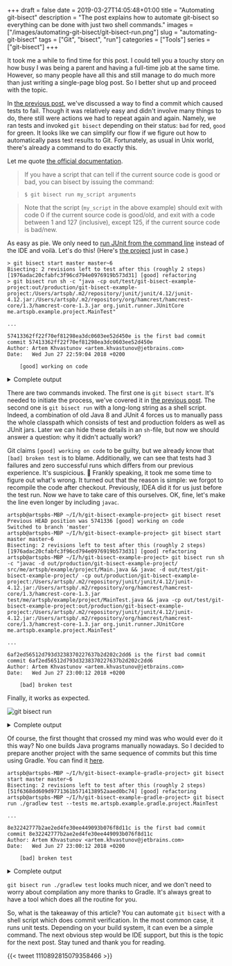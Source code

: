 +++ 
draft = false
date = 2019-03-27T14:05:48+01:00
title = "Automating git-bisect"
description = "The post explains how to automate git-bisect so everything can be done with just two shell commands."
images = ["/images/automating-git-bisect/git-bisect-run.png"]
slug = "automating-git-bisect" 
tags = ["Git", "bisect", "run"]
categories = ["Tools"]
series = ["git-bisect"]
+++

It took me a while to find time for this post. I could tell you a touchy story on how busy I was being a parent and having a full-time job at the same time. However, so many people have all this and still manage to do much more than just writing a single-page blog post. So I better shut up and proceed with the topic.

In [the previous post](/posts/git-bisect-to-the-rescue/), we've discussed a way to find a commit which caused tests to fail. Though it was relatively easy and didn't involve many things to do, there still were actions we had to repeat again and again. Namely, we ran tests and invoked `git bisect` depending on their status: `bad` for red, `good` for green. It looks like we can simplify our flow if we figure out how to automatically pass test results to Git. Fortunately, as usual in Unix world, there's already a command to do exactly this.

Let me quote [the official documentation](https://git-scm.com/docs/git-bisect#_bisect_run).

>If you have a script that can tell if the current source code is good or bad, you can bisect by issuing the command:

>`$ git bisect run my_script arguments`

>Note that the script (`my_script` in the above example) should exit with code 0 if the current source code is good/old, and exit with a code between 1 and 127 (inclusive), except 125, if the current source code is bad/new.

As easy as pie. We only need to [run JUnit from the command line](https://stackoverflow.com/questions/2235276/how-to-run-junit-test-cases-from-the-command-line) instead of the IDE and voilà. Let's do this! (Here's [the project](https://github.com/artspb/git-bisect-example-project) just in case.)

```
> git bisect start master master~6
Bisecting: 2 revisions left to test after this (roughly 2 steps)
[1976adac20cfabfc3f96cd794e0976919b573d31] [good] refactoring
> git bisect run sh -c "java -cp out/test/git-bisect-example-project:out/production/git-bisect-example-project:/Users/artspb/.m2/repository/junit/junit/4.12/junit-4.12.jar:/Users/artspb/.m2/repository/org/hamcrest/hamcrest-core/1.3/hamcrest-core-1.3.jar org.junit.runner.JUnitCore me.artspb.example.project.MainTest"

...

57413362ff22f70ef81298ea3dc0603ee52d450e is the first bad commit
commit 57413362ff22f70ef81298ea3dc0603ee52d450e
Author: Artem Khvastunov <artem.khvastunov@jetbrains.com>
Date:   Wed Jun 27 22:59:04 2018 +0200

    [good] working on code
```

<details><summary>Complete output</summary>

```
artspb@artspbs-MBP ~/I/h/git-bisect-example-project> git bisect start master master~6
Bisecting: 2 revisions left to test after this (roughly 2 steps)
[1976adac20cfabfc3f96cd794e0976919b573d31] [good] refactoring
artspb@artspbs-MBP ~/I/h/git-bisect-example-project> git bisect run sh -c "java -cp out/test/git-bisect-example-project:out/production/git-bisect-example-project:/Users/artspb/.m2/repository/junit/junit/4.12/junit-4.12.jar:/Users/artspb/.m2/repository/org/hamcrest/hamcrest-core/1.3/hamcrest-core-1.3.jar org.junit.runner.JUnitCore me.artspb.example.project.MainTest"
running sh -c java -cp out/test/git-bisect-example-project:out/production/git-bisect-example-project:/Users/artspb/.m2/repository/junit/junit/4.12/junit-4.12.jar:/Users/artspb/.m2/repository/org/hamcrest/hamcrest-core/1.3/hamcrest-core-1.3.jar org.junit.runner.JUnitCore me.artspb.example.project.MainTest
JUnit version 4.12
.E
Time: 0,004
There was 1 failure:
1) main(me.artspb.example.project.MainTest)
java.lang.AssertionError
        at org.junit.Assert.fail(Assert.java:86)
        at org.junit.Assert.fail(Assert.java:95)
        at me.artspb.example.project.MainTest.main(MainTest.java:11)
        at java.base/jdk.internal.reflect.NativeMethodAccessorImpl.invoke0(Native Method)
        at java.base/jdk.internal.reflect.NativeMethodAccessorImpl.invoke(NativeMethodAccessorImpl.java:62)
        at java.base/jdk.internal.reflect.DelegatingMethodAccessorImpl.invoke(DelegatingMethodAccessorImpl.java:43)
        at java.base/java.lang.reflect.Method.invoke(Method.java:564)
        at org.junit.runners.model.FrameworkMethod$1.runReflectiveCall(FrameworkMethod.java:50)
        at org.junit.internal.runners.model.ReflectiveCallable.run(ReflectiveCallable.java:12)
        at org.junit.runners.model.FrameworkMethod.invokeExplosively(FrameworkMethod.java:47)
        at org.junit.internal.runners.statements.InvokeMethod.evaluate(InvokeMethod.java:17)
        at org.junit.runners.ParentRunner.runLeaf(ParentRunner.java:325)
        at org.junit.runners.BlockJUnit4ClassRunner.runChild(BlockJUnit4ClassRunner.java:78)
        at org.junit.runners.BlockJUnit4ClassRunner.runChild(BlockJUnit4ClassRunner.java:57)
        at org.junit.runners.ParentRunner$3.run(ParentRunner.java:290)
        at org.junit.runners.ParentRunner$1.schedule(ParentRunner.java:71)
        at org.junit.runners.ParentRunner.runChildren(ParentRunner.java:288)
        at org.junit.runners.ParentRunner.access$000(ParentRunner.java:58)
        at org.junit.runners.ParentRunner$2.evaluate(ParentRunner.java:268)
        at org.junit.runners.ParentRunner.run(ParentRunner.java:363)
        at org.junit.runners.Suite.runChild(Suite.java:128)
        at org.junit.runners.Suite.runChild(Suite.java:27)
        at org.junit.runners.ParentRunner$3.run(ParentRunner.java:290)
        at org.junit.runners.ParentRunner$1.schedule(ParentRunner.java:71)
        at org.junit.runners.ParentRunner.runChildren(ParentRunner.java:288)
        at org.junit.runners.ParentRunner.access$000(ParentRunner.java:58)
        at org.junit.runners.ParentRunner$2.evaluate(ParentRunner.java:268)
        at org.junit.runners.ParentRunner.run(ParentRunner.java:363)
        at org.junit.runner.JUnitCore.run(JUnitCore.java:137)
        at org.junit.runner.JUnitCore.run(JUnitCore.java:115)
        at org.junit.runner.JUnitCore.runMain(JUnitCore.java:77)
        at org.junit.runner.JUnitCore.main(JUnitCore.java:36)

FAILURES!!!
Tests run: 1,  Failures: 1

Bisecting: 0 revisions left to test after this (roughly 1 step)
[e19de721b9b1fb0de33233b1c480d47d6f5d915f] [good] formatting
running sh -c java -cp out/test/git-bisect-example-project:out/production/git-bisect-example-project:/Users/artspb/.m2/repository/junit/junit/4.12/junit-4.12.jar:/Users/artspb/.m2/repository/org/hamcrest/hamcrest-core/1.3/hamcrest-core-1.3.jar org.junit.runner.JUnitCore me.artspb.example.project.MainTest
JUnit version 4.12
.E
Time: 0,005
There was 1 failure:
1) main(me.artspb.example.project.MainTest)
java.lang.AssertionError
        at org.junit.Assert.fail(Assert.java:86)
        at org.junit.Assert.fail(Assert.java:95)
        at me.artspb.example.project.MainTest.main(MainTest.java:11)
        at java.base/jdk.internal.reflect.NativeMethodAccessorImpl.invoke0(Native Method)
        at java.base/jdk.internal.reflect.NativeMethodAccessorImpl.invoke(NativeMethodAccessorImpl.java:62)
        at java.base/jdk.internal.reflect.DelegatingMethodAccessorImpl.invoke(DelegatingMethodAccessorImpl.java:43)
        at java.base/java.lang.reflect.Method.invoke(Method.java:564)
        at org.junit.runners.model.FrameworkMethod$1.runReflectiveCall(FrameworkMethod.java:50)
        at org.junit.internal.runners.model.ReflectiveCallable.run(ReflectiveCallable.java:12)
        at org.junit.runners.model.FrameworkMethod.invokeExplosively(FrameworkMethod.java:47)
        at org.junit.internal.runners.statements.InvokeMethod.evaluate(InvokeMethod.java:17)
        at org.junit.runners.ParentRunner.runLeaf(ParentRunner.java:325)
        at org.junit.runners.BlockJUnit4ClassRunner.runChild(BlockJUnit4ClassRunner.java:78)
        at org.junit.runners.BlockJUnit4ClassRunner.runChild(BlockJUnit4ClassRunner.java:57)
        at org.junit.runners.ParentRunner$3.run(ParentRunner.java:290)
        at org.junit.runners.ParentRunner$1.schedule(ParentRunner.java:71)
        at org.junit.runners.ParentRunner.runChildren(ParentRunner.java:288)
        at org.junit.runners.ParentRunner.access$000(ParentRunner.java:58)
        at org.junit.runners.ParentRunner$2.evaluate(ParentRunner.java:268)
        at org.junit.runners.ParentRunner.run(ParentRunner.java:363)
        at org.junit.runners.Suite.runChild(Suite.java:128)
        at org.junit.runners.Suite.runChild(Suite.java:27)
        at org.junit.runners.ParentRunner$3.run(ParentRunner.java:290)
        at org.junit.runners.ParentRunner$1.schedule(ParentRunner.java:71)
        at org.junit.runners.ParentRunner.runChildren(ParentRunner.java:288)
        at org.junit.runners.ParentRunner.access$000(ParentRunner.java:58)
        at org.junit.runners.ParentRunner$2.evaluate(ParentRunner.java:268)
        at org.junit.runners.ParentRunner.run(ParentRunner.java:363)
        at org.junit.runner.JUnitCore.run(JUnitCore.java:137)
        at org.junit.runner.JUnitCore.run(JUnitCore.java:115)
        at org.junit.runner.JUnitCore.runMain(JUnitCore.java:77)
        at org.junit.runner.JUnitCore.main(JUnitCore.java:36)

FAILURES!!!
Tests run: 1,  Failures: 1

Bisecting: 0 revisions left to test after this (roughly 0 steps)
[57413362ff22f70ef81298ea3dc0603ee52d450e] [good] working on code
running sh -c java -cp out/test/git-bisect-example-project:out/production/git-bisect-example-project:/Users/artspb/.m2/repository/junit/junit/4.12/junit-4.12.jar:/Users/artspb/.m2/repository/org/hamcrest/hamcrest-core/1.3/hamcrest-core-1.3.jar org.junit.runner.JUnitCore me.artspb.example.project.MainTest
JUnit version 4.12
.E
Time: 0,004
There was 1 failure:
1) main(me.artspb.example.project.MainTest)
java.lang.AssertionError
        at org.junit.Assert.fail(Assert.java:86)
        at org.junit.Assert.fail(Assert.java:95)
        at me.artspb.example.project.MainTest.main(MainTest.java:11)
        at java.base/jdk.internal.reflect.NativeMethodAccessorImpl.invoke0(Native Method)
        at java.base/jdk.internal.reflect.NativeMethodAccessorImpl.invoke(NativeMethodAccessorImpl.java:62)
        at java.base/jdk.internal.reflect.DelegatingMethodAccessorImpl.invoke(DelegatingMethodAccessorImpl.java:43)
        at java.base/java.lang.reflect.Method.invoke(Method.java:564)
        at org.junit.runners.model.FrameworkMethod$1.runReflectiveCall(FrameworkMethod.java:50)
        at org.junit.internal.runners.model.ReflectiveCallable.run(ReflectiveCallable.java:12)
        at org.junit.runners.model.FrameworkMethod.invokeExplosively(FrameworkMethod.java:47)
        at org.junit.internal.runners.statements.InvokeMethod.evaluate(InvokeMethod.java:17)
        at org.junit.runners.ParentRunner.runLeaf(ParentRunner.java:325)
        at org.junit.runners.BlockJUnit4ClassRunner.runChild(BlockJUnit4ClassRunner.java:78)
        at org.junit.runners.BlockJUnit4ClassRunner.runChild(BlockJUnit4ClassRunner.java:57)
        at org.junit.runners.ParentRunner$3.run(ParentRunner.java:290)
        at org.junit.runners.ParentRunner$1.schedule(ParentRunner.java:71)
        at org.junit.runners.ParentRunner.runChildren(ParentRunner.java:288)
        at org.junit.runners.ParentRunner.access$000(ParentRunner.java:58)
        at org.junit.runners.ParentRunner$2.evaluate(ParentRunner.java:268)
        at org.junit.runners.ParentRunner.run(ParentRunner.java:363)
        at org.junit.runners.Suite.runChild(Suite.java:128)
        at org.junit.runners.Suite.runChild(Suite.java:27)
        at org.junit.runners.ParentRunner$3.run(ParentRunner.java:290)
        at org.junit.runners.ParentRunner$1.schedule(ParentRunner.java:71)
        at org.junit.runners.ParentRunner.runChildren(ParentRunner.java:288)
        at org.junit.runners.ParentRunner.access$000(ParentRunner.java:58)
        at org.junit.runners.ParentRunner$2.evaluate(ParentRunner.java:268)
        at org.junit.runners.ParentRunner.run(ParentRunner.java:363)
        at org.junit.runner.JUnitCore.run(JUnitCore.java:137)
        at org.junit.runner.JUnitCore.run(JUnitCore.java:115)
        at org.junit.runner.JUnitCore.runMain(JUnitCore.java:77)
        at org.junit.runner.JUnitCore.main(JUnitCore.java:36)

FAILURES!!!
Tests run: 1,  Failures: 1

57413362ff22f70ef81298ea3dc0603ee52d450e is the first bad commit
commit 57413362ff22f70ef81298ea3dc0603ee52d450e
Author: Artem Khvastunov <artem.khvastunov@jetbrains.com>
Date:   Wed Jun 27 22:59:04 2018 +0200

    [good] working on code

:040000 040000 f391b6fb5636f010c84a4d37baa8e4986e3216bc 500a60aec97a57a2f8d4c81e7b1124721aa15bac M      src
bisect run success
```
</details>

There are two commands invoked. The first one is `git bisect start`. It's needed to initiate the process, we've covered it in [the previous post](/posts/git-bisect-to-the-rescue/). The second one is `git bisect run` with a long-long string as a shell script. Indeed, a combination of old Java 8 and JUnit 4 forces us to manually pass the whole classpath which consists of test and production folders as well as JUnit jars. Later we can hide these details in an `sh`-file, but now we should answer a question: why it didn't actually work?

Git claims `[good] working on code` to be guilty, but we already know that `[bad] broken test` is to blame. Additionally, we can see that tests had 3 failures and zero successful runs which differs from our previous experience. It's suspicious. 🤔 Frankly speaking, it took me some time to figure out what's wrong. It turned out that the reason is simple: we forgot to recompile the code after checkout. Previously, IDEA did it for us just before the test run. Now we have to take care of this ourselves. OK, fine, let's make the line even longer by including `javac`.

```
artspb@artspbs-MBP ~/I/h/git-bisect-example-project> git bisect reset
Previous HEAD position was 5741336 [good] working on code
Switched to branch 'master'
artspb@artspbs-MBP ~/I/h/git-bisect-example-project> git bisect start master master~6
Bisecting: 2 revisions left to test after this (roughly 2 steps)
[1976adac20cfabfc3f96cd794e0976919b573d31] [good] refactoring
artspb@artspbs-MBP ~/I/h/git-bisect-example-project> git bisect run sh -c "javac -d out/production/git-bisect-example-project/ src/me/artspb/example/project/Main.java && javac -d out/test/git-bisect-example-project/ -cp out/production/git-bisect-example-project:/Users/artspb/.m2/repository/junit/junit/4.12/junit-4.12.jar:/Users/artspb/.m2/repository/org/hamcrest/hamcrest-core/1.3/hamcrest-core-1.3.jar test/me/artspb/example/project/MainTest.java && java -cp out/test/git-bisect-example-project:out/production/git-bisect-example-project:/Users/artspb/.m2/repository/junit/junit/4.12/junit-4.12.jar:/Users/artspb/.m2/repository/org/hamcrest/hamcrest-core/1.3/hamcrest-core-1.3.jar org.junit.runner.JUnitCore me.artspb.example.project.MainTest"

...

6af2ed56512d793d3238370227637b2d202c2dd6 is the first bad commit
commit 6af2ed56512d793d3238370227637b2d202c2dd6
Author: Artem Khvastunov <artem.khvastunov@jetbrains.com>
Date:   Wed Jun 27 23:00:12 2018 +0200

    [bad] broken test
```

Finally, it works as expected.

![git bisect run](/images/automating-git-bisect/git-bisect-run.png)

<details><summary>Complete output</summary>

```
artspb@artspbs-MBP ~/I/h/git-bisect-example-project> git bisect reset
Previous HEAD position was 5741336 [good] working on code
Switched to branch 'master'
artspb@artspbs-MBP ~/I/h/git-bisect-example-project> git bisect start master master~6
Bisecting: 2 revisions left to test after this (roughly 2 steps)
[1976adac20cfabfc3f96cd794e0976919b573d31] [good] refactoring
artspb@artspbs-MBP ~/I/h/git-bisect-example-project> git bisect run sh -c "javac -d out/production/git-bisect-example-project/ src/me/artspb/example/project/Main.java && javac -d out/test/git-bisect-example-project/ -cp out/production/git-bisect-example-project:/Users/artspb/.m2/repository/junit/junit/4.12/junit-4.12.jar:/Users/artspb/.m2/repository/org/hamcrest/hamcrest-core/1.3/hamcrest-core-1.3.jar test/me/artspb/example/project/MainTest.java && java -cp out/test/git-bisect-example-project:out/production/git-bisect-example-project:/Users/artspb/.m2/repository/junit/junit/4.12/junit-4.12.jar:/Users/artspb/.m2/repository/org/hamcrest/hamcrest-core/1.3/hamcrest-core-1.3.jar org.junit.runner.JUnitCore me.artspb.example.project.MainTest"
running sh -c javac -d out/production/git-bisect-example-project/ src/me/artspb/example/project/Main.java && javac -d out/test/git-bisect-example-project/ -cp out/production/git-bisect-example-project:/Users/artspb/.m2/repository/junit/junit/4.12/junit-4.12.jar:/Users/artspb/.m2/repository/org/hamcrest/hamcrest-core/1.3/hamcrest-core-1.3.jar test/me/artspb/example/project/MainTest.java && java -cp out/test/git-bisect-example-project:out/production/git-bisect-example-project:/Users/artspb/.m2/repository/junit/junit/4.12/junit-4.12.jar:/Users/artspb/.m2/repository/org/hamcrest/hamcrest-core/1.3/hamcrest-core-1.3.jar org.junit.runner.JUnitCore me.artspb.example.project.MainTest
JUnit version 4.12
.
Time: 0,004

OK (1 test)

Bisecting: 0 revisions left to test after this (roughly 1 step)
[ddd097e9a2968c5704d90b802eabfda02706607d] [bad] format string
running sh -c javac -d out/production/git-bisect-example-project/ src/me/artspb/example/project/Main.java && javac -d out/test/git-bisect-example-project/ -cp out/production/git-bisect-example-project:/Users/artspb/.m2/repository/junit/junit/4.12/junit-4.12.jar:/Users/artspb/.m2/repository/org/hamcrest/hamcrest-core/1.3/hamcrest-core-1.3.jar test/me/artspb/example/project/MainTest.java && java -cp out/test/git-bisect-example-project:out/production/git-bisect-example-project:/Users/artspb/.m2/repository/junit/junit/4.12/junit-4.12.jar:/Users/artspb/.m2/repository/org/hamcrest/hamcrest-core/1.3/hamcrest-core-1.3.jar org.junit.runner.JUnitCore me.artspb.example.project.MainTest
JUnit version 4.12
.E
Time: 0,005
There was 1 failure:
1) main(me.artspb.example.project.MainTest)
java.lang.AssertionError
        at org.junit.Assert.fail(Assert.java:86)
        at org.junit.Assert.fail(Assert.java:95)
        at me.artspb.example.project.MainTest.main(MainTest.java:11)
        at java.base/jdk.internal.reflect.NativeMethodAccessorImpl.invoke0(Native Method)
        at java.base/jdk.internal.reflect.NativeMethodAccessorImpl.invoke(NativeMethodAccessorImpl.java:62)
        at java.base/jdk.internal.reflect.DelegatingMethodAccessorImpl.invoke(DelegatingMethodAccessorImpl.java:43)
        at java.base/java.lang.reflect.Method.invoke(Method.java:564)
        at org.junit.runners.model.FrameworkMethod$1.runReflectiveCall(FrameworkMethod.java:50)
        at org.junit.internal.runners.model.ReflectiveCallable.run(ReflectiveCallable.java:12)
        at org.junit.runners.model.FrameworkMethod.invokeExplosively(FrameworkMethod.java:47)
        at org.junit.internal.runners.statements.InvokeMethod.evaluate(InvokeMethod.java:17)
        at org.junit.runners.ParentRunner.runLeaf(ParentRunner.java:325)
        at org.junit.runners.BlockJUnit4ClassRunner.runChild(BlockJUnit4ClassRunner.java:78)
        at org.junit.runners.BlockJUnit4ClassRunner.runChild(BlockJUnit4ClassRunner.java:57)
        at org.junit.runners.ParentRunner$3.run(ParentRunner.java:290)
        at org.junit.runners.ParentRunner$1.schedule(ParentRunner.java:71)
        at org.junit.runners.ParentRunner.runChildren(ParentRunner.java:288)
        at org.junit.runners.ParentRunner.access$000(ParentRunner.java:58)
        at org.junit.runners.ParentRunner$2.evaluate(ParentRunner.java:268)
        at org.junit.runners.ParentRunner.run(ParentRunner.java:363)
        at org.junit.runners.Suite.runChild(Suite.java:128)
        at org.junit.runners.Suite.runChild(Suite.java:27)
        at org.junit.runners.ParentRunner$3.run(ParentRunner.java:290)
        at org.junit.runners.ParentRunner$1.schedule(ParentRunner.java:71)
        at org.junit.runners.ParentRunner.runChildren(ParentRunner.java:288)
        at org.junit.runners.ParentRunner.access$000(ParentRunner.java:58)
        at org.junit.runners.ParentRunner$2.evaluate(ParentRunner.java:268)
        at org.junit.runners.ParentRunner.run(ParentRunner.java:363)
        at org.junit.runner.JUnitCore.run(JUnitCore.java:137)
        at org.junit.runner.JUnitCore.run(JUnitCore.java:115)
        at org.junit.runner.JUnitCore.runMain(JUnitCore.java:77)
        at org.junit.runner.JUnitCore.main(JUnitCore.java:36)

FAILURES!!!
Tests run: 1,  Failures: 1

Bisecting: 0 revisions left to test after this (roughly 0 steps)
[6af2ed56512d793d3238370227637b2d202c2dd6] [bad] broken test
running sh -c javac -d out/production/git-bisect-example-project/ src/me/artspb/example/project/Main.java && javac -d out/test/git-bisect-example-project/ -cp out/production/git-bisect-example-project:/Users/artspb/.m2/repository/junit/junit/4.12/junit-4.12.jar:/Users/artspb/.m2/repository/org/hamcrest/hamcrest-core/1.3/hamcrest-core-1.3.jar test/me/artspb/example/project/MainTest.java && java -cp out/test/git-bisect-example-project:out/production/git-bisect-example-project:/Users/artspb/.m2/repository/junit/junit/4.12/junit-4.12.jar:/Users/artspb/.m2/repository/org/hamcrest/hamcrest-core/1.3/hamcrest-core-1.3.jar org.junit.runner.JUnitCore me.artspb.example.project.MainTest
JUnit version 4.12
.E
Time: 0,004
There was 1 failure:
1) main(me.artspb.example.project.MainTest)
java.lang.AssertionError
        at org.junit.Assert.fail(Assert.java:86)
        at org.junit.Assert.fail(Assert.java:95)
        at me.artspb.example.project.MainTest.main(MainTest.java:11)
        at java.base/jdk.internal.reflect.NativeMethodAccessorImpl.invoke0(Native Method)
        at java.base/jdk.internal.reflect.NativeMethodAccessorImpl.invoke(NativeMethodAccessorImpl.java:62)
        at java.base/jdk.internal.reflect.DelegatingMethodAccessorImpl.invoke(DelegatingMethodAccessorImpl.java:43)
        at java.base/java.lang.reflect.Method.invoke(Method.java:564)
        at org.junit.runners.model.FrameworkMethod$1.runReflectiveCall(FrameworkMethod.java:50)
        at org.junit.internal.runners.model.ReflectiveCallable.run(ReflectiveCallable.java:12)
        at org.junit.runners.model.FrameworkMethod.invokeExplosively(FrameworkMethod.java:47)
        at org.junit.internal.runners.statements.InvokeMethod.evaluate(InvokeMethod.java:17)
        at org.junit.runners.ParentRunner.runLeaf(ParentRunner.java:325)
        at org.junit.runners.BlockJUnit4ClassRunner.runChild(BlockJUnit4ClassRunner.java:78)
        at org.junit.runners.BlockJUnit4ClassRunner.runChild(BlockJUnit4ClassRunner.java:57)
        at org.junit.runners.ParentRunner$3.run(ParentRunner.java:290)
        at org.junit.runners.ParentRunner$1.schedule(ParentRunner.java:71)
        at org.junit.runners.ParentRunner.runChildren(ParentRunner.java:288)
        at org.junit.runners.ParentRunner.access$000(ParentRunner.java:58)
        at org.junit.runners.ParentRunner$2.evaluate(ParentRunner.java:268)
        at org.junit.runners.ParentRunner.run(ParentRunner.java:363)
        at org.junit.runners.Suite.runChild(Suite.java:128)
        at org.junit.runners.Suite.runChild(Suite.java:27)
        at org.junit.runners.ParentRunner$3.run(ParentRunner.java:290)
        at org.junit.runners.ParentRunner$1.schedule(ParentRunner.java:71)
        at org.junit.runners.ParentRunner.runChildren(ParentRunner.java:288)
        at org.junit.runners.ParentRunner.access$000(ParentRunner.java:58)
        at org.junit.runners.ParentRunner$2.evaluate(ParentRunner.java:268)
        at org.junit.runners.ParentRunner.run(ParentRunner.java:363)
        at org.junit.runner.JUnitCore.run(JUnitCore.java:137)
        at org.junit.runner.JUnitCore.run(JUnitCore.java:115)
        at org.junit.runner.JUnitCore.runMain(JUnitCore.java:77)
        at org.junit.runner.JUnitCore.main(JUnitCore.java:36)

FAILURES!!!
Tests run: 1,  Failures: 1

6af2ed56512d793d3238370227637b2d202c2dd6 is the first bad commit
commit 6af2ed56512d793d3238370227637b2d202c2dd6
Author: Artem Khvastunov <artem.khvastunov@jetbrains.com>
Date:   Wed Jun 27 23:00:12 2018 +0200

    [bad] broken test

:040000 040000 fcf4a50dd84202a904f222087e7b9094afe1990c e1e2242e1ea3d45979dabbfda309fc64db33aab6 M      test
bisect run success
```
</details>

Of course, the first thought that crossed my mind was who would ever do it this way? No one builds Java programs manually nowadays. So I decided to prepare another project with the same sequence of commits but this time using Gradle. You can find it [here](https://github.com/artspb/git-bisect-example-gradle-project).

```
artspb@artspbs-MBP ~/I/h/git-bisect-example-gradle-project> git bisect start master master~6
Bisecting: 2 revisions left to test after this (roughly 2 steps)
[51f6368dd609d9771361b5714138952aaed0bc74] [good] refactoring
artspb@artspbs-MBP ~/I/h/git-bisect-example-gradle-project> git bisect run ./gradlew test --tests me.artspb.example.gradle.project.MainTest

...

8e32242777b2ae2ed4fe30ee449093b076f8d11c is the first bad commit
commit 8e32242777b2ae2ed4fe30ee449093b076f8d11c
Author: Artem Khvastunov <artem.khvastunov@jetbrains.com>
Date:   Wed Jun 27 23:00:12 2018 +0200

    [bad] broken test
```

<details><summary>Complete output</summary>

```
artspb@artspbs-MBP ~/I/h/git-bisect-example-gradle-project> git bisect start master master~6
Bisecting: 2 revisions left to test after this (roughly 2 steps)
[51f6368dd609d9771361b5714138952aaed0bc74] [good] refactoring
artspb@artspbs-MBP ~/I/h/git-bisect-example-gradle-project> git bisect run ./gradlew test --tests me.artspb.example.gradle.project.MainTest
running ./gradlew test --tests me.artspb.example.gradle.project.MainTest

BUILD SUCCESSFUL in 1s
3 actionable tasks: 3 executed
Bisecting: 0 revisions left to test after this (roughly 1 step)
[4c02aabd8b8fae82eb51bdb171670e104017109b] [bad] format string
running ./gradlew test --tests me.artspb.example.gradle.project.MainTest

> Task :test FAILED

me.artspb.example.gradle.project.MainTest > main FAILED
    java.lang.AssertionError at MainTest.java:11

1 test completed, 1 failed

FAILURE: Build failed with an exception.

* What went wrong:
Execution failed for task ':test'.
> There were failing tests. See the report at: file:///Users/artspb/IdeaProjects/hackathon18/git-bisect-example-gradle-project/build/reports/tests/test/index.html

* Try:
Run with --stacktrace option to get the stack trace. Run with --info or --debug option to get more log output. Run with --scan to get full insights.

* Get more help at https://help.gradle.org

BUILD FAILED in 1s
3 actionable tasks: 3 executed
Bisecting: 0 revisions left to test after this (roughly 0 steps)
[8e32242777b2ae2ed4fe30ee449093b076f8d11c] [bad] broken test
running ./gradlew test --tests me.artspb.example.gradle.project.MainTest

> Task :test FAILED

me.artspb.example.gradle.project.MainTest > main FAILED
    java.lang.AssertionError at MainTest.java:11

1 test completed, 1 failed

FAILURE: Build failed with an exception.

* What went wrong:
Execution failed for task ':test'.
> There were failing tests. See the report at: file:///Users/artspb/IdeaProjects/hackathon18/git-bisect-example-gradle-project/build/reports/tests/test/index.html

* Try:
Run with --stacktrace option to get the stack trace. Run with --info or --debug option to get more log output. Run with --scan to get full insights.

* Get more help at https://help.gradle.org

BUILD FAILED in 1s
3 actionable tasks: 2 executed, 1 up-to-date
8e32242777b2ae2ed4fe30ee449093b076f8d11c is the first bad commit
commit 8e32242777b2ae2ed4fe30ee449093b076f8d11c
Author: Artem Khvastunov <artem.khvastunov@jetbrains.com>
Date:   Wed Jun 27 23:00:12 2018 +0200

    [bad] broken test

:040000 040000 6aca373af87a2ba6c681414c947e14cc69cbd00b 5c061137438887adbee74077ffab77477ce7d607 M      src
bisect run success
```
</details>

`git bisect run ./gradlew test` looks much nicer, and we don't need to worry about compilation any more thanks to Gradle. It's always great to have a tool which does all the routine for you.

So, what is the takeaway of this article? You can automate `git bisect` with a shell script which does commit verification. In the most common case, it runs unit tests. Depending on your build system, it can even be a simple command. The next obvious step would be IDE support, but this is the topic for the next post. Stay tuned and thank you for reading.

{{< tweet 1110892815079358466 >}}
